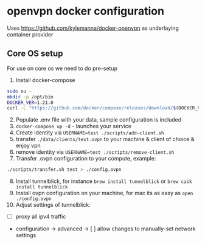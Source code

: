 # openvpn docker configuration

Uses https://github.com/kylemanna/docker-openvpn as underlaying container provider

## Core OS setup

For use on core os we need to do pre-setup

1. Install docker-compose

  ```sh
  sudo su -
  mkdir -p /opt/bin
  DOCKER_VER=1.21.0
  curl -L "https://github.com/docker/compose/releases/download/$(DOCKER_VER)/docker-compose-$(uname -s)-$(uname -m)" -o /opt/bin/docker-compose
  ```

2. Populate .env file with your data, sample configuration is included
3. `docker-compose up -d` - launches your service
4. Create identity via `USERNAME=test ./scripts/add-client.sh`
5. transfer `./data/clients/test.ovpn` to your machine & client of choice & enjoy vpn
6. remove identity via `USERNAME=test ./scripts/remove-client.sh`
7. Transfer .ovpn configuration to your compute, example:

  ```sh
  ./scripts/transfer.sh test > ./config.ovpn
  ```

8. Install tunnelblick, for instance `brew install tunnelblick` or `brew cask install tunnelblick`
9. Install ovpn configuration on your machine, for mac its as easy as `open ./config.ovpn`
10. Adjust settings of tunnelblick:
  * [ ] proxy all ipv4 traffic
  * configuration -> advanced -> [ ] allow changes to manually-set network settings

